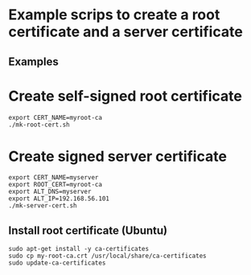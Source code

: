 # Example scrips to create a root certificate and a server certificate

## Examples

# Create self-signed root certificate
    export CERT_NAME=myroot-ca
    ./mk-root-cert.sh

# Create signed server certificate
    export CERT_NAME=myserver
    export ROOT_CERT=myroot-ca
    export ALT_DNS=myserver
    export ALT_IP=192.168.56.101
    ./mk-server-cert.sh

## Install root certificate (Ubuntu)
    sudo apt-get install -y ca-certificates
    sudo cp my-root-ca.crt /usr/local/share/ca-certificates
    sudo update-ca-certificates
